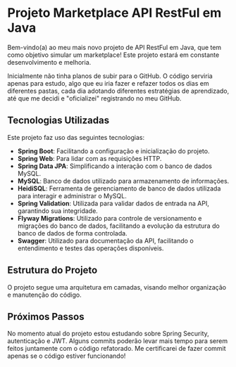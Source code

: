 # Projeto Marketplace API RestFul em Java

Bem-vindo(a) ao meu mais novo projeto de API RestFul em Java, que tem como objetivo simular um marketplace! Este projeto estará em constante desenvolvimento e melhoria.

Inicialmente não tinha planos de subir para o GitHub. O código serviria apenas para estudo, algo que eu iria fazer e refazer todos os dias em diferentes pastas, cada dia adotando diferentes estratégias de aprendizado, até que me decidi e "oficializei" registrando no meu GitHub.

## Tecnologias Utilizadas

Este projeto faz uso das seguintes tecnologias:

- **Spring Boot**: Facilitando a configuração e inicialização do projeto.
- **Spring Web**: Para lidar com as requisições HTTP.
- **Spring Data JPA**: Simplificando a interação com o banco de dados MySQL.
- **MySQL**: Banco de dados utilizado para armazenamento de informações.
- **HeidiSQL**: Ferramenta de gerenciamento de banco de dados utilizada para interagir e administrar o MySQL.
- **Spring Validation**: Utilizada para validar dados de entrada na API, garantindo sua integridade.
- **Flyway Migrations**: Utilizado para controle de versionamento e migrações do banco de dados, facilitando a evolução da estrutura do banco de dados de forma controlada.
- **Swagger**: Utilizado para documentação da API, facilitando o entendimento e testes das operações disponíveis.

## Estrutura do Projeto

O projeto segue uma arquitetura em camadas, visando melhor organização e manutenção do código.

## Próximos Passos

No momento atual do projeto estou estudando sobre Spring Security, autenticação e JWT. Alguns commits poderão levar mais tempo para serem feitos juntamente com o código refatorado. Me certificarei de fazer commit apenas se o código estiver funcionando!
